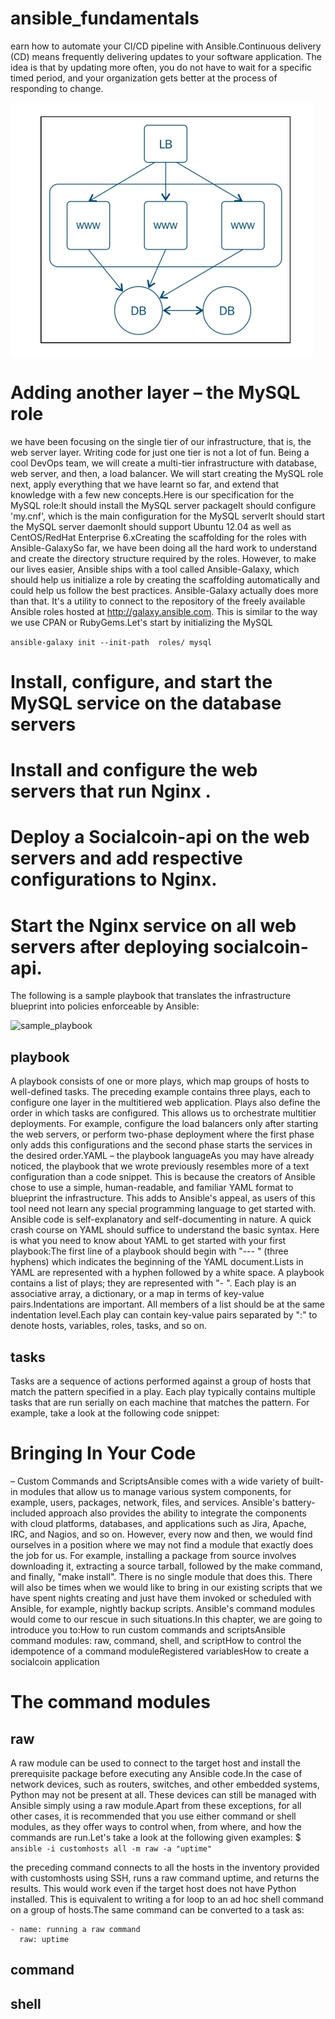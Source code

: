 # ansible_fundamentals
earn how to automate your CI/CD pipeline with Ansible.Continuous delivery (CD) means frequently delivering updates to your software application. The idea is that by updating more often, you do not have to wait for a specific timed period, and your organization gets better at the process of responding to change.

![blueprint your infrastructure](https://github.com/boschpeter/ansible_fundamentals/blob/master/pictures/blueprinting.PNG)


# Adding another layer – the MySQL role

we have been focusing on the single tier of our infrastructure, that is, the web server layer. Writing code for just one tier is not a lot of fun. Being a cool DevOps team, we will create a multi-tier infrastructure with database, web server, and then, a load balancer. We will start creating the MySQL role next, apply everything that we have learnt so far, and extend that knowledge with a few new concepts.Here is our specification for the MySQL role:It should install the MySQL server packageIt should configure 'my.cnf', which is the main configuration for the MySQL serverIt should start the MySQL server daemonIt should support Ubuntu 12.04 as well as CentOS/RedHat Enterprise 6.xCreating the scaffolding for the roles with Ansible-GalaxySo far, we have been doing all the hard work to understand and create the directory structure required by the roles. However, to make our lives easier, Ansible ships with a tool called Ansible-Galaxy, which should help us initialize a role by creating the scaffolding automatically and could help us follow the best practices. Ansible-Galaxy actually does more than that. It's a utility to connect to the repository of the freely available Ansible roles hosted at http://galaxy.ansible.com. This is similar to the way we use CPAN or RubyGems.Let's start by initializing the MySQL 

````ansible-galaxy init --init-path  roles/ mysql````


# Install, configure, and start the MySQL service on the database servers

# Install and configure the web servers that run Nginx .
 
# Deploy a Socialcoin-api on the web servers and add respective configurations to Nginx.

# Start the Nginx service on all web servers after deploying socialcoin-api. 

The following is a sample playbook that translates the infrastructure blueprint into policies enforceable by Ansible:

![sample_playbook](https://github.com/boschpeter/ansible_fundamentals/blob/master/pictures/sample_playbook.PNG)

## playbook
A playbook consists of one or more plays, which map groups of hosts to well-defined tasks. The preceding example contains three plays, each to configure one layer in the multitiered web application. Plays also define the order in which tasks are configured. This allows us to orchestrate multitier deployments. For example, configure the load balancers only after starting the web servers, or perform two-phase deployment where the first phase only adds this configurations and the second phase starts the services in the desired order.YAML – the playbook languageAs you may have already noticed, the playbook that we wrote previously resembles more of a text configuration than a code snippet. This is because the creators of Ansible chose to use a simple, human-readable, and familiar YAML format to blueprint the infrastructure. This adds to Ansible's appeal, as users of this tool need not learn any special programming language to get started with. Ansible code is self-explanatory and self-documenting in nature. A quick crash course on YAML should suffice to understand the basic syntax. Here is what you need to know about YAML to get started with your first playbook:The first line of a playbook should begin with "--- " (three hyphens) which indicates the beginning of the YAML document.Lists in YAML are represented with a hyphen followed by a white space. A playbook contains a list of plays; they are represented with "- ". Each play is an associative array, a dictionary, or a map in terms of key-value pairs.Indentations are important. All members of a list should be at the same indentation level.Each play can contain key-value pairs separated by ":" to denote hosts, variables, roles, tasks, and so on.

## tasks 
Tasks are a sequence of actions performed against a group of hosts that match the pattern specified in a play. Each play typically contains multiple tasks that are run serially on each machine that matches the pattern. For example, take a look at the following code snippet:

# Bringing In Your Code 
– Custom Commands and ScriptsAnsible comes with a wide variety of built-in modules that allow us to manage various system components, for example, users, packages, network, files, and services. Ansible's battery-included approach also provides the ability to integrate the components with cloud platforms, databases, and applications such as Jira, Apache, IRC, and Nagios, and so on. However, every now and then, we would find ourselves in a position where we may not find a module that exactly does the job for us. For example, installing a package from source involves downloading it, extracting a source tarball, followed by the make command, and finally, "make install". 
There is no single module that does this. There will also be times when we would like to bring in our existing scripts that we have spent nights creating and just have them invoked or scheduled with Ansible, for example, nightly backup scripts. Ansible's command modules would come to our rescue in such situations.In this chapter, we are going to introduce you to:How to run custom commands and scriptsAnsible command modules: raw, command, shell, and scriptHow to control the idempotence of a command moduleRegistered variablesHow to create a socialcoin application

# The command modules



## raw

A raw module can be used to connect to the target host and install the prerequisite package before executing any Ansible code.In the case of network devices, such as routers, switches, and other embedded systems, Python may not be present at all. These devices can still be managed with Ansible simply using a raw module.Apart from these exceptions, for all other cases, it is recommended that you use either command or shell modules, as they offer ways to control when, from where, and how the commands are run.Let's take a look at the following given examples: $ 
````ansible -i customhosts all -m raw -a "uptime" ````

the preceding command connects to all the hosts in the inventory provided with customhosts using SSH, runs a raw command uptime, and returns the results. This would work even if the target host does not have Python installed. This is equivalent to writing a for loop to an ad hoc shell command on a group of hosts.The same command can be converted to a task as: 
````
- name: running a raw command 
  raw: uptime
````


## command



## shell 

